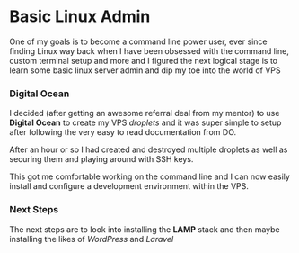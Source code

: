 # Basic Linux Admin

One of my goals is to become a command line power user, ever since finding Linux way back when I have been obsessed with the command line, custom terminal setup and more and I figured the next logical stage is to learn some basic linux server admin and dip my toe into the world of VPS

### Digital Ocean

I decided (after getting an awesome referral deal from my mentor) to use **Digital Ocean** to create my VPS *droplets* and it was super simple to setup after following the very easy to read documentation from DO.

After an hour or so I had created and destroyed multiple droplets as well as securing them and playing around with SSH keys.

This got me comfortable working on the command line and I can now easily install and configure a development environment within the VPS.

### Next Steps

The next steps are to look into installing the **LAMP** stack and then maybe installing the likes of *WordPress* and *Laravel*